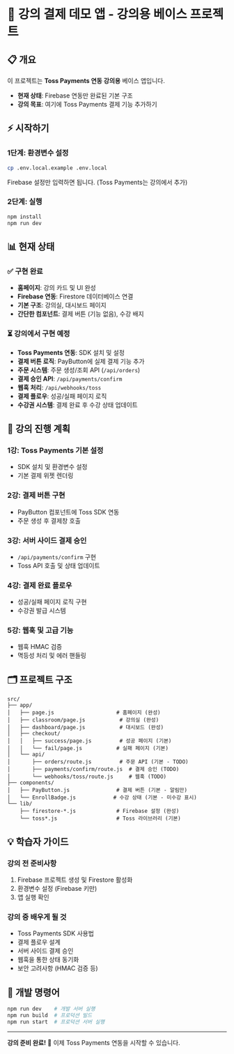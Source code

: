 # 🚀 강의 결제 데모 앱 - 강의용 베이스 프로젝트

## 📋 개요

이 프로젝트는 **Toss Payments 연동 강의용** 베이스 앱입니다.
- **현재 상태**: Firebase 연동만 완료된 기본 구조
- **강의 목표**: 여기에 Toss Payments 결제 기능 추가하기

## ⚡ 시작하기

### 1단계: 환경변수 설정

```bash
cp .env.local.example .env.local
```

Firebase 설정만 입력하면 됩니다. (Toss Payments는 강의에서 추가)

### 2단계: 실행

```bash
npm install
npm run dev
```

## 📊 현재 상태

### ✅ 구현 완료
- **홈페이지**: 강의 카드 및 UI 완성
- **Firebase 연동**: Firestore 데이터베이스 연결
- **기본 구조**: 강의실, 대시보드 페이지
- **간단한 컴포넌트**: 결제 버튼 (기능 없음), 수강 배지

### ⏳ 강의에서 구현 예정
- **Toss Payments 연동**: SDK 설치 및 설정
- **결제 버튼 로직**: PayButton에 실제 결제 기능 추가
- **주문 시스템**: 주문 생성/조회 API (`/api/orders`)
- **결제 승인 API**: `/api/payments/confirm`
- **웹훅 처리**: `/api/webhooks/toss`
- **결제 플로우**: 성공/실패 페이지 로직
- **수강권 시스템**: 결제 완료 후 수강 상태 업데이트

## 🎯 강의 진행 계획

### 1강: Toss Payments 기본 설정
- SDK 설치 및 환경변수 설정
- 기본 결제 위젯 렌더링

### 2강: 결제 버튼 구현
- PayButton 컴포넌트에 Toss SDK 연동
- 주문 생성 후 결제창 호출

### 3강: 서버 사이드 결제 승인
- `/api/payments/confirm` 구현
- Toss API 호출 및 상태 업데이트

### 4강: 결제 완료 플로우
- 성공/실패 페이지 로직 구현
- 수강권 발급 시스템

### 5강: 웹훅 및 고급 기능
- 웹훅 HMAC 검증
- 멱등성 처리 및 에러 핸들링

## 🗂 프로젝트 구조

```
src/
├── app/
│   ├── page.js                    # 홈페이지 (완성)
│   ├── classroom/page.js           # 강의실 (완성)
│   ├── dashboard/page.js           # 대시보드 (완성)
│   ├── checkout/
│   │   ├── success/page.js         # 성공 페이지 (기본)
│   │   └── fail/page.js           # 실패 페이지 (기본)
│   └── api/
│       ├── orders/route.js         # 주문 API (기본 - TODO)
│       ├── payments/confirm/route.js  # 결제 승인 (TODO)
│       └── webhooks/toss/route.js     # 웹훅 (TODO)
├── components/
│   ├── PayButton.js               # 결제 버튼 (기본 - 알림만)
│   └── EnrollBadge.js            # 수강 상태 (기본 - 미수강 표시)
└── lib/
    ├── firestore-*.js             # Firebase 설정 (완성)
    └── toss*.js                   # Toss 라이브러리 (기본)
```

## 💡 학습자 가이드

### 강의 전 준비사항
1. Firebase 프로젝트 생성 및 Firestore 활성화
2. 환경변수 설정 (Firebase 키만)
3. 앱 실행 확인

### 강의 중 배우게 될 것
- Toss Payments SDK 사용법
- 결제 플로우 설계
- 서버 사이드 결제 승인
- 웹훅을 통한 상태 동기화
- 보안 고려사항 (HMAC 검증 등)

## 🔧 개발 명령어

```bash
npm run dev    # 개발 서버 실행
npm run build  # 프로덕션 빌드
npm run start  # 프로덕션 서버 실행
```

---

**강의 준비 완료!** 🎉 이제 Toss Payments 연동을 시작할 수 있습니다.